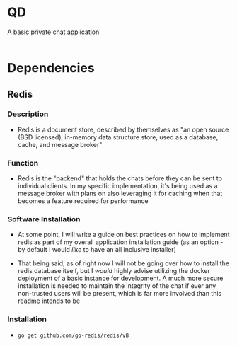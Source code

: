 # QD
A basic private chat application  
<br>

# Dependencies

## Redis
### Description
  - Redis is a document store, described by themselves as "an open source (BSD licensed), in-memory data structure store, used as a database, cache, and message broker"

### Function
  - Redis is the "backend" that holds the chats before they can be sent to individual clients. In my specific implementation, it's being used as a message broker with plans on also leveraging it for caching when that becomes a feature required for performance

 ### Software Installation
   - At some point, I will write a guide on best practices on how to implement redis as part of my overall application installation guide (as an option - by default I would *like* to have an all inclusive installer)  

   - That being said, as of right now I will not be going over how to install the redis database itself, but I *would* highly advise utilizing the docker deployment of a basic instance for development. A much more secure installation is needed to maintain the integrity of the chat if ever any non-trusted users will be present, which is far more involved than this readme intends to be
### Installation
  - ```
    go get github.com/go-redis/redis/v8
    ```